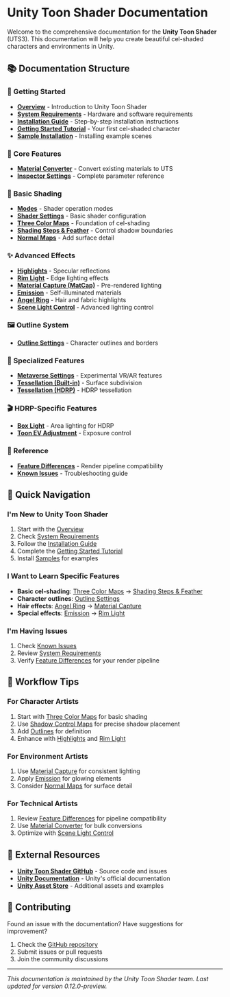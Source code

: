 # Unity Toon Shader Documentation

Welcome to the comprehensive documentation for the **Unity Toon Shader** (UTS3). This documentation will help you create beautiful cel-shaded characters and environments in Unity.

## 📚 Documentation Structure

### 🚀 Getting Started
- **[Overview](index.md)** - Introduction to Unity Toon Shader
- **[System Requirements](System-Requirements.md)** - Hardware and software requirements
- **[Installation Guide](installation.md)** - Step-by-step installation instructions
- **[Getting Started Tutorial](GettingStarted.md)** - Your first cel-shaded character
- **[Sample Installation](sample-instlation.md)** - Installing example scenes

### 🎨 Core Features
- **[Material Converter](MaterialConverter.md)** - Convert existing materials to UTS
- **[Inspector Settings](Parameter-Settings.md)** - Complete parameter reference

### 🎯 Basic Shading
- **[Modes](Modes.md)** - Shader operation modes
- **[Shader Settings](Shader.md)** - Basic shader configuration
- **[Three Color Maps](Basic.md)** - Foundation of cel-shading
- **[Shading Steps & Feather](ShadingStepAndFeather.md)** - Control shadow boundaries
- **[Normal Maps](NormalMap.md)** - Add surface detail

### ✨ Advanced Effects
- **[Highlights](Highlight.md)** - Specular reflections
- **[Rim Light](Rimlight.md)** - Edge lighting effects
- **[Material Capture (MatCap)](MatCap.md)** - Pre-rendered lighting
- **[Emission](Emission.md)** - Self-illuminated materials
- **[Angel Ring](AngelRing.md)** - Hair and fabric highlights
- **[Scene Light Control](SceneLight.md)** - Advanced lighting control

### 🖼️ Outline System
- **[Outline Settings](Outline.md)** - Character outlines and borders

### 🔧 Specialized Features
- **[Metaverse Settings](Metaverse.md)** - Experimental VR/AR features
- **[Tessellation (Built-in)](TessellationLegacy.md)** - Surface subdivision
- **[Tessellation (HDRP)](TessellationHDRP.md)** - HDRP tessellation

### 🎬 HDRP-Specific Features
- **[Box Light](HDRPBoxLight.md)** - Area lighting for HDRP
- **[Toon EV Adjustment](ToonEVAdjustment.md)** - Exposure control

### 📖 Reference
- **[Feature Differences](FeatureModel_en.md)** - Render pipeline compatibility
- **[Known Issues](Known-issue.md)** - Troubleshooting guide

## 🎯 Quick Navigation

### I'm New to Unity Toon Shader
1. Start with the [Overview](index.md)
2. Check [System Requirements](System-Requirements.md)
3. Follow the [Installation Guide](installation.md)
4. Complete the [Getting Started Tutorial](GettingStarted.md)
5. Install [Samples](sample-instlation.md) for examples

### I Want to Learn Specific Features
- **Basic cel-shading**: [Three Color Maps](Basic.md) → [Shading Steps & Feather](ShadingStepAndFeather.md)
- **Character outlines**: [Outline Settings](Outline.md)
- **Hair effects**: [Angel Ring](AngelRing.md) → [Material Capture](MatCap.md)
- **Special effects**: [Emission](Emission.md) → [Rim Light](Rimlight.md)

### I'm Having Issues
1. Check [Known Issues](Known-issue.md)
2. Review [System Requirements](System-Requirements.md)
3. Verify [Feature Differences](FeatureModel_en.md) for your render pipeline

## 🎨 Workflow Tips

### For Character Artists
1. Start with [Three Color Maps](Basic.md) for basic shading
2. Use [Shadow Control Maps](Basic.md#shadow-control-maps) for precise shadow placement
3. Add [Outlines](Outline.md) for definition
4. Enhance with [Highlights](Highlight.md) and [Rim Light](Rimlight.md)

### For Environment Artists
1. Use [Material Capture](MatCap.md) for consistent lighting
2. Apply [Emission](Emission.md) for glowing elements
3. Consider [Normal Maps](NormalMap.md) for surface detail

### For Technical Artists
1. Review [Feature Differences](FeatureModel_en.md) for pipeline compatibility
2. Use [Material Converter](MaterialConverter.md) for bulk conversions
3. Optimize with [Scene Light Control](SceneLight.md)

## 🔗 External Resources

- **[Unity Toon Shader GitHub](https://github.com/sindharta/com.unity.toonshader)** - Source code and issues
- **[Unity Documentation](https://docs.unity3d.com/)** - Unity's official documentation
- **[Unity Asset Store](https://assetstore.unity.com/)** - Additional assets and examples

## 📝 Contributing

Found an issue with the documentation? Have suggestions for improvement?

1. Check the [GitHub repository](https://github.com/sindharta/com.unity.toonshader)
2. Submit issues or pull requests
3. Join the community discussions

---

*This documentation is maintained by the Unity Toon Shader team. Last updated for version 0.12.0-preview.*